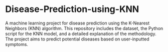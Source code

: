 # Disease-Prediction-using-KNN
A machine learning project for disease prediction using the K-Nearest Neighbors (KNN) algorithm. This repository includes the dataset, the Python script for the KNN model, and a detailed explanation of the methodology. The project aims to predict potential diseases based on user-inputted symptoms.
